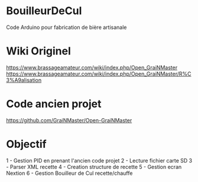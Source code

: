 # BouilleurDeCul
Code Arduino pour fabrication de bière artisanale

# Wiki Originel
https://www.brassageamateur.com/wiki/index.php/Open_GraiNMaster
https://www.brassageamateur.com/wiki/index.php/Open_GraiNMaster/R%C3%A9alisation

# Code ancien projet
https://github.com/GraiNMaster/Open-GraiNMaster

# Objectif
1 - Gestion PID en prenant l'ancien code projet
2 - Lecture fichier carte SD
3 - Parser XML recette
4 - Creation structure de recette
5 - Gestion ecran Nextion
6 - Gestion Bouilleur de Cul recette/chauffe
